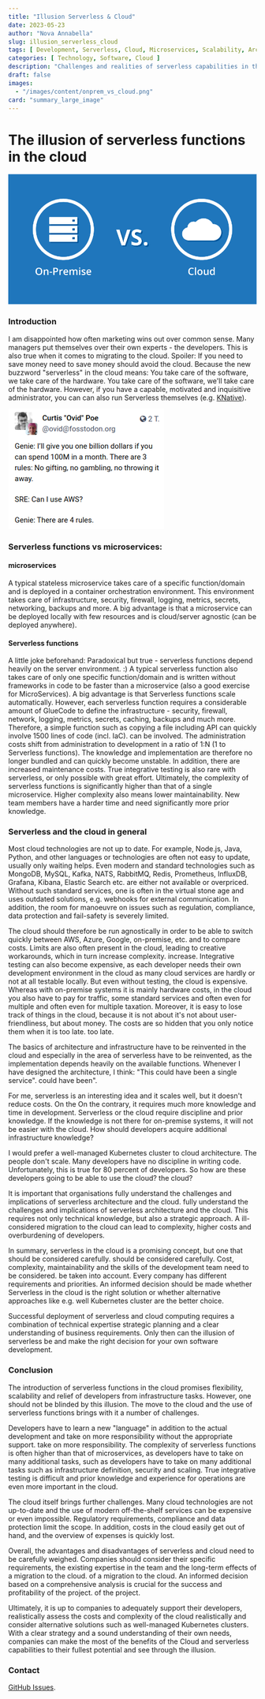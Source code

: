 ```yaml
---
title: "Illusion Serverless & Cloud"
date: 2023-05-23
author: "Nova Annabella"
slug: illusion_serverless_cloud
tags: [ Development, Serverless, Cloud, Microservices, Scalability, Architecture, Infrastructure ]
categories: [ Technology, Software, Cloud ]
description: "Challenges and realities of serverless capabilities in the cloud. Valuable insights for companies considering a migration to the cloud"
draft: false
images:
  - "/images/content/onprem_vs_cloud.png"
card: "summary_large_image"
---
```


# The illusion of serverless functions in the cloud

![aws_costs_twitter_1](/images/content/onprem_vs_cloud.png)

### Introduction

I am disappointed how often marketing wins out over common sense. Many managers put themselves
over their own experts - the developers. This is also true when it comes to migrating to the cloud. Spoiler: If you need
to save money
need to save money should avoid the cloud. Because the new buzzword "serverless" in the cloud means: You take care of
the software, we take care of the hardware.
You take care of the software, we'll take care of the hardware. However, if you have a capable, motivated and
inquisitive administrator, you can
can also run Serverless themselves (e.g. [KNative](https://knative.dev)).

![aws_costs_twitter_1](/images/content/aws_costs_twitter_1.png)

### Serverless functions vs microservices:

#### microservices

A typical stateless microservice takes care of a specific function/domain and is deployed in a
container orchestration environment. This environment takes care of infrastructure, security, firewall,
logging, metrics, secrets, networking, backups and more. A big advantage is that a microservice can be deployed locally
with
few
resources and is cloud/server agnostic (can be deployed anywhere).

#### Serverless functions

A little joke beforehand: Paradoxical but true - serverless functions depend heavily on the server environment. :)
A typical serverless function also takes care of only one specific function/domain and is written without frameworks in
code to be faster than a microservice (also a good exercise for MicroServices). A big
advantage is that Serverless functions scale automatically. However, each serverless function requires a
considerable amount of GlueCode to define the infrastructure - security, firewall, network, logging, metrics,
secrets, caching, backups and much more.
Therefore, a simple function such as copying a file including API can quickly involve 1500 lines of code (incl. IaC).
can be involved.
The administration costs shift from administration to development in a ratio of 1:N (1 to Serverless
functions). The knowledge and implementation are therefore no longer
bundled and can quickly become unstable. In addition, there are increased maintenance costs.
True integrative testing is also rare with serverless, or only possible with great effort.
Ultimately, the complexity of serverless functions is significantly higher than that of a single microservice.
Higher complexity also means lower maintainability. New team members have a harder time and need significantly
more prior knowledge.

### Serverless and the cloud in general

Most cloud technologies are not up to date. For example, Node.js, Java, Python, and other
languages or technologies are often not easy to update, usually only waiting helps.
Even modern and standard technologies such as MongoDB, MySQL, Kafka, NATS, RabbitMQ, Redis, Prometheus, InfluxDB,
Grafana,
Kibana, Elastic Search etc. are either not available or overpriced.
Without such standard services, one is often in the virtual stone age and uses outdated solutions, e.g.
webhooks for external communication. In addition, the room for manoeuvre on issues such as regulation,
compliance, data protection and fail-safety is severely limited.

The cloud should therefore be run agnostically in order to be able to switch quickly between AWS, Azure, Google,
on-premise, etc. and to
compare costs.
Limits are also often present in the cloud, leading to creative workarounds, which in turn increase complexity.
increase. Integrative testing can also become expensive, as each developer needs their own development environment in
the cloud
as many cloud services are hardly or not at all testable locally.
But even without testing, the cloud is expensive. Whereas with on-premise systems it is mainly
hardware costs, in the cloud you also have to pay for traffic, some standard services and often even for multiple
and often even for multiple taxation. Moreover, it is easy to lose track of things in the cloud, because it is not about
it's not about user-friendliness, but about money. The costs are so hidden that you only notice them when it is too
late.
too late.

The basics of architecture and infrastructure have to be reinvented in the cloud and especially in the area of
serverless
have to be reinvented, as the implementation depends heavily on the available functions.
Whenever I have designed the architecture, I think: "This could have been a single service".
could have been".

For me, serverless is an interesting idea and it scales well, but it doesn't reduce costs. On the
On the contrary, it requires much more knowledge and time in development. Serverless or the cloud require discipline and
prior knowledge.
If the knowledge is not there for on-premise systems, it will not be easier with the cloud.
How should developers acquire additional infrastructure knowledge?

I would prefer a well-managed Kubernetes cluster to cloud architecture.
The people don't scale. Many developers have no discipline in writing code.
Unfortunately, this is true for 80 percent of developers. So how are these developers going to be able to use the cloud?
the cloud?

It is important that organisations fully understand the challenges and implications of serverless architecture and the
cloud.
fully understand the challenges and implications of serverless architecture and the cloud. This requires not only
technical knowledge, but also a strategic approach. A
ill-considered migration to the cloud can lead to complexity, higher costs and overburdening of developers.

In summary, serverless in the cloud is a promising concept, but one that should be considered carefully.
should be considered carefully. Cost, complexity, maintainability and the skills of the development team need to be
considered.
be taken into account.
Every company has different requirements and priorities. An informed decision should be made whether
Serverless in the cloud is the right solution or whether alternative approaches like
e.g. well Kubernetes cluster are the better choice.

Successful deployment of serverless and cloud computing requires a combination of technical expertise
strategic planning and a clear understanding of business requirements. Only then can the illusion of serverless be
and make the right decision for your own software development.

### Conclusion

The introduction of serverless functions in the cloud promises flexibility, scalability and relief of
developers from infrastructure tasks. However, one should not be blinded by this illusion. The
move to the cloud and the use of serverless functions brings with it a number of challenges.

Developers have to learn a new "language" in addition to the actual development and take on more responsibility without
the appropriate support.
take on more responsibility.
The complexity of serverless functions is often higher than that of microservices, as developers have to take on many
additional tasks, such as
developers have to take on many additional tasks such as infrastructure definition, security and scaling. True
integrative testing is
difficult and prior knowledge and experience for operations are even more important in the cloud.

The cloud itself brings further challenges. Many cloud technologies are not up-to-date
and the use of modern off-the-shelf services can be expensive or even impossible. Regulatory requirements, compliance
and
data protection limit the scope. In addition, costs in the cloud easily get out of hand,
and the overview of expenses is quickly lost.

Overall, the advantages and disadvantages of serverless and cloud need to be carefully weighed.
Companies should consider their specific requirements, the existing expertise in the team and the long-term effects of a
migration to the cloud.
of a migration to the cloud.
An informed decision based on a comprehensive analysis is crucial for the success and profitability of the project.
of the project.

Ultimately, it is up to companies to adequately support their developers, realistically assess the costs and complexity
of the
cloud realistically and consider alternative solutions such as well-managed Kubernetes clusters.
With a clear strategy and a sound understanding of their own needs, companies can make the most of the benefits of the
Cloud and serverless capabilities to their fullest potential and see through the illusion.

### Contact

[GitHub Issues](https://github.com/NovaAnnabella/the_unspoken/issues/new/choose).

